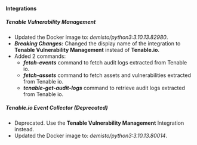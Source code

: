 
#### Integrations

##### Tenable Vulnerability Management


- Updated the Docker image to: *demisto/python3:3.10.13.82980*.
- ***Breaking Changes:*** Changed the display name of the integration to **Tenable Vulnerability Management** instead of **Tenable.io**.
- Added 2 commands:
  - ***fetch-events*** command to fetch audit logs extracted from Tenable io.
  - ***fetch-assets*** command to fetch assets and vulnerabilities extracted from Tenable io.
  - ***tenable-get-audit-logs*** command to retrieve audit logs extracted from Tenable io.

##### Tenable.io Event Collector (Deprecated)

- Deprecated. Use the **Tenable Vulnerability Management** Integration instead.
- Updated the Docker image to: *demisto/python3:3.10.13.80014*.
